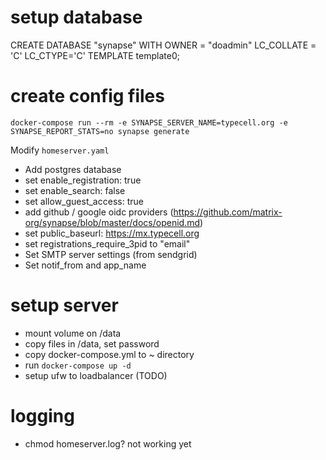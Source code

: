 # setup database

CREATE DATABASE "synapse" WITH OWNER = "doadmin" LC_COLLATE = 'C' LC_CTYPE='C' TEMPLATE template0;

# create config files

`docker-compose run --rm -e SYNAPSE_SERVER_NAME=typecell.org -e SYNAPSE_REPORT_STATS=no synapse generate`

Modify `homeserver.yaml`

- Add postgres database
- set enable_registration: true
- set enable_search: false
- set allow_guest_access: true
- add github / google oidc providers (https://github.com/matrix-org/synapse/blob/master/docs/openid.md)
- set public_baseurl: https://mx.typecell.org
- set registrations_require_3pid to "email"
- Set SMTP server settings (from sendgrid)
- Set notif_from and app_name

# setup server

- mount volume on /data
- copy files in /data, set password
- copy docker-compose.yml to ~ directory
- run `docker-compose up -d`
- setup ufw to loadbalancer (TODO)

# logging

- chmod homeserver.log? not working yet
